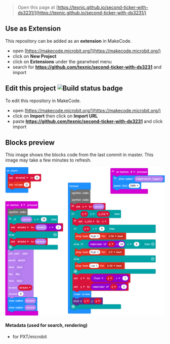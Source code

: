 
> Open this page at [https://texnic.github.io/second-ticker-with-ds3231/](https://texnic.github.io/second-ticker-with-ds3231/)

## Use as Extension

This repository can be added as an **extension** in MakeCode.

* open [https://makecode.microbit.org/](https://makecode.microbit.org/)
* click on **New Project**
* click on **Extensions** under the gearwheel menu
* search for **https://github.com/texnic/second-ticker-with-ds3231** and import

## Edit this project ![Build status badge](https://github.com/texnic/second-ticker-with-ds3231/workflows/MakeCode/badge.svg)

To edit this repository in MakeCode.

* open [https://makecode.microbit.org/](https://makecode.microbit.org/)
* click on **Import** then click on **Import URL**
* paste **https://github.com/texnic/second-ticker-with-ds3231** and click import

## Blocks preview

This image shows the blocks code from the last commit in master.
This image may take a few minutes to refresh.

![A rendered view of the blocks](https://github.com/texnic/second-ticker-with-ds3231/raw/master/.github/makecode/blocks.png)

#### Metadata (used for search, rendering)

* for PXT/microbit
<script src="https://makecode.com/gh-pages-embed.js"></script><script>makeCodeRender("{{ site.makecode.home_url }}", "{{ site.github.owner_name }}/{{ site.github.repository_name }}");</script>
